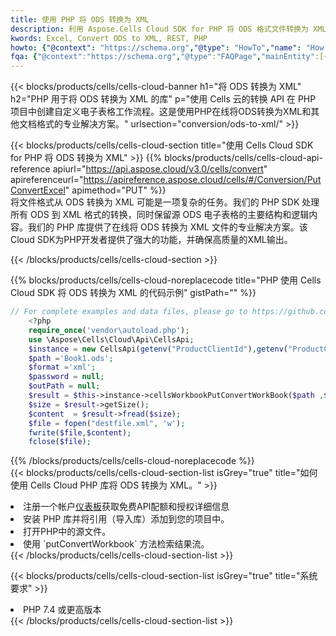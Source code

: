 ```yaml
---
title: 使用 PHP 将 ODS 转换为 XML
description: 利用 Aspose.Cells Cloud SDK for PHP 将 ODS 格式文件转换为 XML 格式文件。
kwords: Excel, Convert ODS to XML, REST, PHP
howto: {"@context": "https://schema.org","@type": "HowTo","name": "How to convert ODS to XML using the Cells Cloud PHP library.","description": "How to convert ODS to XML using the Cells Cloud PHP library.","image": {"@type": "ImageObject"},"url": "/php/conversion/ods-to-xml/","step": [{ "@type": "HowToStep","name": "How to convert ODS to XML using the Cells Cloud PHP library. step 1", "image": {"@type": "ImageObject",},"url": "/php/conversion/ods-to-xml/","text": "Register an account at <a href='https://dashboard.aspose.cloud/'>Dashboard</a> to get free API quota & authorization details",},{ "@type": "HowToStep","name": "How to convert ODS to XML using the Cells Cloud PHP library. step 1", "image": {"@type": "ImageObject",},"url": "/php/conversion/ods-to-xml/","text": "Install PHP library and add the reference (import the library) to your project.",},{ "@type": "HowToStep","name": "How to convert ODS to XML using the Cells Cloud PHP library. step 1", "image": {"@type": "ImageObject",},"url": "/php/conversion/ods-to-xml/","text": "Open the source file in PHP.",},{ "@type": "HowToStep","name": "How to convert ODS to XML using the Cells Cloud PHP library. step 1", "image": {"@type": "ImageObject",},"url": "/php/conversion/ods-to-xml/","text": "Use the `putConvertWorkbook` method to retrieve the resulting stream.",}, ],"supply": {"@type": "HowToSupply","name": "document"},"tool": [{"@type": "HowToTool","name": "phpstorm, Visual Studio Code, Eclipse"},{"@type": "HowToTool","name": "Aspose Cells"}],"totalTime": "PT6M"}
fqa: {"@context":"https://schema.org","@type":"FAQPage","mainEntity":[{"@type":"Question","name":"Why convert file formats in C# using REST API?","acceptedAnswer":{"@type":"Answer","text":"Documents are encoded in many ways, and some files may be incompatible with the software you use. To open and read such files, just convert them to appropriate file formats.<br/><ol><li>Install .NET SDK and add the reference (import the library) to your project.</li><li>Open the source file in C# using REST API.</li><li>Call the PutConvertWorkbookRequest() method, passing an output filename with required extension.</li><li>Get the result of conversion as a separate file.</li></ol>"}},{"@type":"Question","name":"What file formats can I convert with your C# library?","acceptedAnswer":{"@type":"Answer","text":"We support a variety of file formats for conversion using .NET library, including XLSX, Excel, xls , PDF, CSV, HTML, Markdown, XML, PNG, JPG, TIFF, Json, TXT and many more."}},{"@type":"Question","name":"What is the maximum allowed file size for conversion using this .NET library?","acceptedAnswer":{"@type":"Answer","text":"There are no file size limits for format conversions using .NET library."}}]}
---
```

{{< blocks/products/cells/cells-cloud-banner h1="将 ODS 转换为 XML" h2="PHP 用于将 ODS 转换为 XML 的库" p="使用 Cells 云的转换 API 在 PHP 项目中创建自定义电子表格工作流程。这是使用PHP在线将ODS转换为XML和其他文档格式的专业解决方案。" urlsection="conversion/ods-to-xml/" >}}

{{< blocks/products/cells/cells-cloud-section title="使用 Cells Cloud SDK for PHP 将 ODS 转换为 XML" >}}
{{% blocks/products/cells/cells-cloud-api-reference apiurl="https://api.aspose.cloud/v3.0/cells/convert" apireferenceurl="https://apireference.aspose.cloud/cells/#/Conversion/PutConvertExcel" apimethod="PUT" %}}
<br/>
将文件格式从 ODS 转换为 XML 可能是一项复杂的任务。我们的 PHP SDK 处理所有 ODS 到 XML 格式的转换，同时保留源 ODS 电子表格的主要结构和逻辑内容。我们的 PHP 库提供了在线将 ODS 转换为 XML 文件的专业解决方案。该Cloud SDK为PHP开发者提供了强大的功能，并确保高质量的XML输出。

{{< /blocks/products/cells/cells-cloud-section >}}

{{% blocks/products/cells/cells-cloud-noreplacecode title="PHP 使用 Cells Cloud SDK 将 ODS 转换为 XML 的代码示例" gistPath="" %}}
 
```php
// For complete examples and data files, please go to https://github.com/aspose-cells-cloud/aspose-cells-cloud-php/
    <?php
    require_once('vendor\autoload.php');
    use \Aspose\Cells\Cloud\Api\CellsApi;
    $instance = new CellsApi(getenv("ProductClientId"),getenv("ProductClientSecret"));
    $path ='Book1.ods';    
    $format ='xml';
    $password = null;
    $outPath = null;      
    $result = $this->instance->cellsWorkbookPutConvertWorkBook($path ,$format, $password,  $outPath);
    $size = $result->getSize();
    $content  = $result->fread($size);
    $file = fopen("destfile.xml", 'w');
    fwrite($file,$content);
    fclose($file);
```
 
{{% /blocks/products/cells/cells-cloud-noreplacecode %}}
<br/>
{{< blocks/products/cells/cells-cloud-section-list isGrey="true" title="如何使用 Cells Cloud PHP 库将 ODS 转换为 XML。" >}}
<li>注册一个帐户<a href="https://dashboard.aspose.cloud/">仪表板</a>获取免费API配额和授权详细信息</li>
<li>安装 PHP 库并将引用（导入库）添加到您的项目中。</li>
<li>打开PHP中的源文件。</li>
<li>使用 `putConvertWorkbook` 方法检索结果流。</li>
{{< /blocks/products/cells/cells-cloud-section-list >}}

{{< blocks/products/cells/cells-cloud-section-list isGrey="true" title="系统要求" >}}
<li>PHP 7.4 或更高版本</li>
{{< /blocks/products/cells/cells-cloud-section-list >}}
